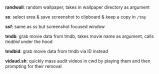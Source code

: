 **randwall**: random wallpaper, takes in wallpaper directory as argument

**ss**: select area & save screenshot to clipboard & keep a copy in `/tmp`

**ssf**: same as *ss* but screenshot focused window

**tmdb**: grab movie data from tmdb, takes movie name as argument, calls *tmdbid* under the hood

**tmdbid**: grab movie data from tmdb via ID instead

**vidaud.sh**: quickly mass audit videos in cwd by playing them and then prompting for their removal
